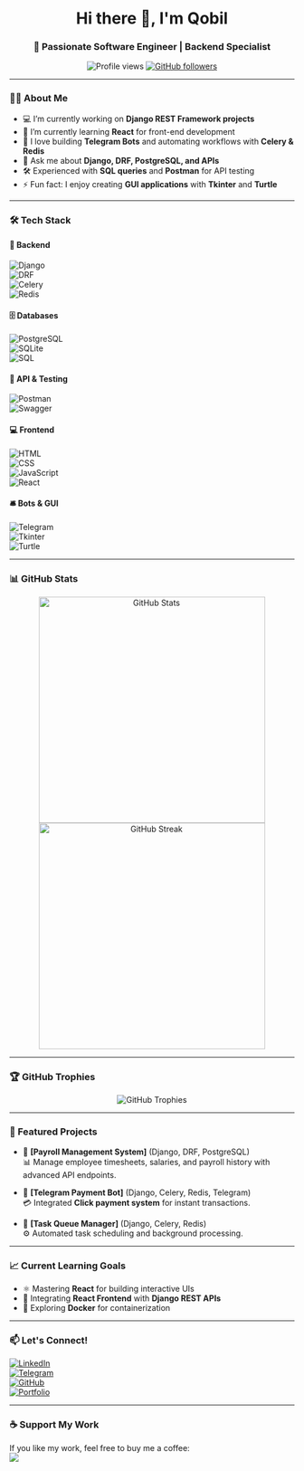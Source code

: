 <h1 align="center">Hi there 👋, I'm Qobil</h1>
<h3 align="center">🚀 Passionate Software Engineer | Backend Specialist</h3>

<p align="center">
  <img src="https://komarev.com/ghpvc/?username=Qobi1&label=Profile%20views&color=0e75b6&style=flat" alt="Profile views" />
  <a href="https://github.com/Qobi1?tab=followers">
    <img src="https://img.shields.io/github/followers/Qobi1?label=Followers&style=social" alt="GitHub followers">
  </a>
</p>

---

### 👨‍💻 About Me  
- 💻 I’m currently working on **Django REST Framework projects**  
- 🌱 I’m currently learning **React** for front-end development  
- 🤖 I love building **Telegram Bots** and automating workflows with **Celery & Redis**  
- 💬 Ask me about **Django, DRF, PostgreSQL, and APIs**  
- 🛠️ Experienced with **SQL queries** and **Postman** for API testing  
- ⚡ Fun fact: I enjoy creating **GUI applications** with **Tkinter** and **Turtle**  

---

### 🛠️ Tech Stack  
#### 📂 Backend  
![Django](https://img.shields.io/badge/Django-092E20?style=for-the-badge&logo=django&logoColor=white)  
![DRF](https://img.shields.io/badge/DRF-ff1709?style=for-the-badge&logo=django&logoColor=white)  
![Celery](https://img.shields.io/badge/Celery-37814A?style=for-the-badge&logo=celery&logoColor=white)  
![Redis](https://img.shields.io/badge/Redis-DC382D?style=for-the-badge&logo=redis&logoColor=white)  

#### 🗄️ Databases  
![PostgreSQL](https://img.shields.io/badge/PostgreSQL-316192?style=for-the-badge&logo=postgresql&logoColor=white)  
![SQLite](https://img.shields.io/badge/SQLite-003B57?style=for-the-badge&logo=sqlite&logoColor=white)  
![SQL](https://img.shields.io/badge/SQL-4479A1?style=for-the-badge&logo=database&logoColor=white)  

#### 🧪 API & Testing  
![Postman](https://img.shields.io/badge/Postman-FF6C37?style=for-the-badge&logo=postman&logoColor=white)  
![Swagger](https://img.shields.io/badge/Swagger-85EA2D?style=for-the-badge&logo=swagger&logoColor=white)  

#### 💻 Frontend  
![HTML](https://img.shields.io/badge/HTML-E34F26?style=for-the-badge&logo=html5&logoColor=white)  
![CSS](https://img.shields.io/badge/CSS-1572B6?style=for-the-badge&logo=css3&logoColor=white)  
![JavaScript](https://img.shields.io/badge/JavaScript-F7DF1E?style=for-the-badge&logo=javascript&logoColor=black)  
![React](https://img.shields.io/badge/React-61DAFB?style=for-the-badge&logo=react&logoColor=black)  

#### 🛎️ Bots & GUI  
![Telegram](https://img.shields.io/badge/Telegram-2CA5E0?style=for-the-badge&logo=telegram&logoColor=white)  
![Tkinter](https://img.shields.io/badge/Tkinter-FF6600?style=for-the-badge&logo=python&logoColor=white)  
![Turtle](https://img.shields.io/badge/Turtle-32CD32?style=for-the-badge&logo=python&logoColor=white)  

---

### 📊 GitHub Stats  
<p align="center">
  <img width="400px" src="https://github-readme-stats.vercel.app/api?username=Qobi1&show_icons=true&theme=radical" alt="GitHub Stats" />
  <img width="400px" src="https://github-readme-streak-stats.herokuapp.com/?user=Qobi1&theme=radical" alt="GitHub Streak" />
</p>

---

### 🏆 GitHub Trophies  
<p align="center">
  <img src="https://github-profile-trophy.vercel.app/?username=Qobi1&theme=dracula&margin-w=15&margin-h=15" alt="GitHub Trophies" />
</p>

---

### 🌟 Featured Projects  
- 🚀 **[Payroll Management System]** (Django, DRF, PostgreSQL)  
  📊 Manage employee timesheets, salaries, and payroll history with advanced API endpoints.  

- 🤖 **[Telegram Payment Bot]** (Django, Celery, Redis, Telegram)  
  💳 Integrated **Click payment system** for instant transactions.  

- 🧹 **[Task Queue Manager]** (Django, Celery, Redis)  
  ⚙️ Automated task scheduling and background processing.  

---

### 📈 Current Learning Goals  
- ⚛️ Mastering **React** for building interactive UIs  
- 📡 Integrating **React Frontend** with **Django REST APIs**  
- 🐳 Exploring **Docker** for containerization  

---

### 📫 Let's Connect!  
[![LinkedIn](https://img.shields.io/badge/LinkedIn-0A66C2?style=for-the-badge&logo=linkedin&logoColor=white)](https://linkedin.com/in/qobil-tulaganov-34881823b)  
[![Telegram](https://img.shields.io/badge/Telegram-2CA5E0?style=for-the-badge&logo=telegram&logoColor=white)](https://t.me/Qobil_1)  
[![GitHub](https://img.shields.io/badge/GitHub-181717?style=for-the-badge&logo=github&logoColor=white)](https://github.com/Qobi1)  
[![Portfolio](https://img.shields.io/badge/Portfolio-000000?style=for-the-badge&logo=web&logoColor=white)](https://github.com/Qobi1)  

---

### ☕ Support My Work  
If you like my work, feel free to buy me a coffee:  
<a href="https://www.buymeacoffee.com/Qobi1">
  <img src="https://img.shields.io/badge/Buy%20Me%20A%20Coffee-FCC624?style=for-the-badge&logo=buy-me-a-coffee&logoColor=black" />
</a>
